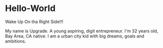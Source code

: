 # Hello-World
Wake Up On tha Right Side!!!

My name is Upgrade. A young aspiring, digit entrepreneur. I'm 32 years old, Bay Area, CA native. I am a urban city kid with big dreams, goals and ambitions.
